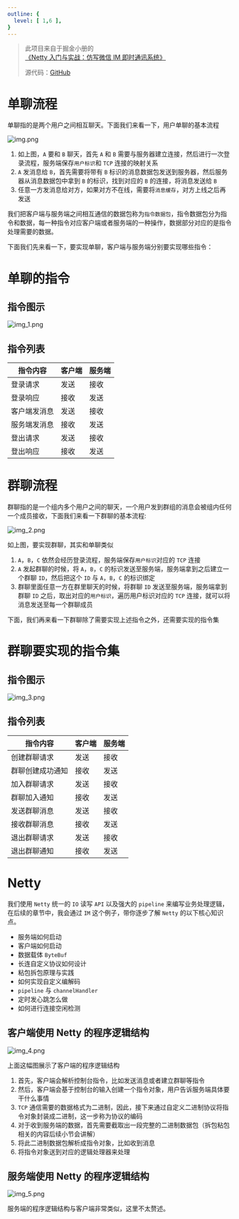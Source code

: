 ```yaml
---
outline: {
  level: [ 1,6 ],
}
---
```


> 此项目来自于掘金小册的[《Netty 入门与实战：仿写微信 IM 即时通讯系统》](https://juejin.cn/book/6844733738119593991?enter_from=course_center&utm_source=course_center)
> 
> 源代码：[GitHub](https://github.com/U109/Netty-chatroom.git)

# 单聊流程

单聊指的是两个用户之间相互聊天。下面我们来看一下，用户单聊的基本流程

![img.png](../../../public/实战项目/Netty/仿写微信IM即时通讯系统/img.png)

1. 如上图，`A` 要和 `B` 聊天，首先 `A` 和 `B` 需要与服务器建立连接，然后进行一次登录流程，服务端保存`用户标识`和 `TCP` 连接的映射关系
2. `A` 发消息给 `B`，首先需要将带有 `B` 标识的消息数据包发送到服务器，然后服务器从消息数据包中拿到 `B` 的标识，找到对应的 `B` 的连接，将消息发送给 `B`
3. 任意一方发消息给对方，如果对方不在线，需要将`消息缓存`，对方上线之后再发送

我们把客户端与服务端之间相互通信的数据包称为`指令数据包`，指令数据包分为指令和数据，每一种指令对应客户端或者服务端的一种操作，数据部分对应的是指令处理需要的数据。

下面我们先来看一下，要实现单聊，客户端与服务端分别要实现哪些指令：

# 单聊的指令

## 指令图示

![img_1.png](../../../public/实战项目/Netty/仿写微信IM即时通讯系统/img_1.png)

## 指令列表

|指令内容|客户端|服务端|
|---|---|---|
|登录请求|发送|接收|
|登录响应|接收|发送|
|客户端发消息|发送|接收|
|服务端发消息|接收|发送|
|登出请求|发送|接收|
|登出响应|接收|发送|

# 群聊流程

群聊指的是一个组内多个用户之间的聊天，一个用户发到群组的消息会被组内任何一个成员接收，下面我们来看一下群聊的基本流程:

![img_2.png](../../../public/实战项目/Netty/仿写微信IM即时通讯系统/img_2.png)

如上图，要实现群聊，其实和单聊类似

1. `A`，`B`，`C` 依然会经历登录流程，服务端保存`用户标识`对应的 `TCP` 连接
2. `A` 发起群聊的时候，将 `A`，`B`，`C` 的标识发送至服务端，服务端拿到之后建立一个群聊 `ID`，然后把这个 `ID` 与 `A`，`B`，`C` 的标识绑定
3. 群聊里面任意一方在群里聊天的时候，将群聊 `ID` 发送至服务端，服务端拿到群聊 `ID` 之后，取出对应的`用户标识`，遍历用户标识对应的 `TCP` 连接，就可以将消息发送至每一个群聊成员

下面，我们再来看一下群聊除了需要实现上述指令之外，还需要实现的指令集

# 群聊要实现的指令集

## 指令图示

![img_3.png](../../../public/实战项目/Netty/仿写微信IM即时通讯系统/img_3.png)

## 指令列表

|指令内容|客户端|服务端|
|---|---|---|
|创建群聊请求|发送|接收|
|群聊创建成功通知|接收|发送|
|加入群聊请求|发送|接收|
|群聊加入通知|接收|发送|
|发送群聊消息|发送|接收|
|接收群聊消息|接收|发送|
|退出群聊请求|发送|接收|
|退出群聊通知|接收|发送|

# Netty

我们使用 `Netty` 统一的 `IO` 读写 `API` 以及强大的 `pipeline` 来编写业务处理逻辑，在后续的章节中，我会通过 `IM` 这个例子，带你逐步了解 `Netty` 的以下核心知识点。

* 服务端如何启动
* 客户端如何启动
* 数据载体 `ByteBuf`
* 长连自定义协议如何设计
* 粘包拆包原理与实践
* 如何实现自定义编解码
* `pipeline` 与 `channelHandler`
* 定时发心跳怎么做
* 如何进行连接空闲检测

## 客户端使用 Netty 的程序逻辑结构

![img_4.png](../../../public/实战项目/Netty/仿写微信IM即时通讯系统/img_4.png)

上面这幅图展示了客户端的程序逻辑结构

1. 首先，客户端会解析控制台指令，比如发送消息或者建立群聊等指令
2. 然后，客户端会基于控制台的输入创建一个指令对象，用户告诉服务端具体要干什么事情
3. `TCP` 通信需要的数据格式为二进制，因此，接下来通过自定义二进制协议将指令对象封装成二进制，这一步称为协议的编码
4. 对于收到服务端的数据，首先需要截取出一段完整的二进制数据包（拆包粘包相关的内容后续小节会讲解）
5. 将此二进制数据包解析成指令对象，比如收到消息
6. 将指令对象送到对应的逻辑处理器来处理

## 服务端使用 Netty 的程序逻辑结构

![img_5.png](../../../public/实战项目/Netty/仿写微信IM即时通讯系统/img_5.png)

服务端的程序逻辑结构与客户端非常类似，这里不太赘述。